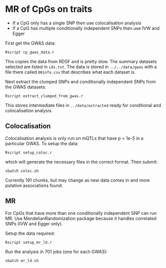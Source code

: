 # MR of CpGs on traits

- If a CpG only has a single SNP then use colocalisation analysis
- If a CpG has multiple conditionally independent SNPs then use IVW and Egger

First get the GWAS data:

```
Rscript cp_gwas_data.r
```

This copies the data from RDSF and is pretty slow. The summary datasets selected are listed in `ids.txt`. The data is stored in `../../data/gwas` with a file there called `00info.csv` that describes what each dataset is.

Next extract the clumped SNPs and conditionally independent SNPs from the GWAS datasets:

```
Rscript extract_clumped_from_gwas.r
```

This stores intermediate files in `../data/extracted` ready for conditional and colocalisation analysis.


## Colocalisation

Colocalisation analysis is only run on mQTLs that have p < 1e-5 in a particular GWAS. To setup the data:

```
Rscript setup_coloc.r
```

which will generate the necessary files in the correct format. Then submit:

```
sbatch coloc.sh
```

Currently 191 chunks, but may change as new data comes in and more putative associations found.

## MR

For CpGs that have more than one conditionally independent SNP can run MR. Use MendelianRandomization package because it handles correlated SNPs (IVW and Egger only).

Setup the data required:

```
Rscript setup_mr_ld.r
```

Run the analysis in 701 jobs (one for each GWAS): 

```
sbatch mr_ld.sh
```


